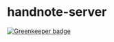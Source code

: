 # handnote-server

[![Greenkeeper badge](https://badges.greenkeeper.io/mutoe/handnote-server.svg?token=39fbe1f2704309fa1eaffa2e707424ba106aee6b07bb79502ea07aa3a27f154a&ts=1561180598329)](https://greenkeeper.io/)